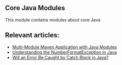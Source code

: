 ## Core Java Modules

This module contains modules about core Java

## Relevant articles:

- [Multi-Module Maven Application with Java Modules](https://www.baeldung.com/maven-multi-module-project-java-jpms)
- [Understanding the NumberFormatException in Java](https://www.baeldung.com/java-number-format-exception)
- [Will an Error Be Caught by Catch Block in Java?](https://www.baeldung.com/java-error-catch)

